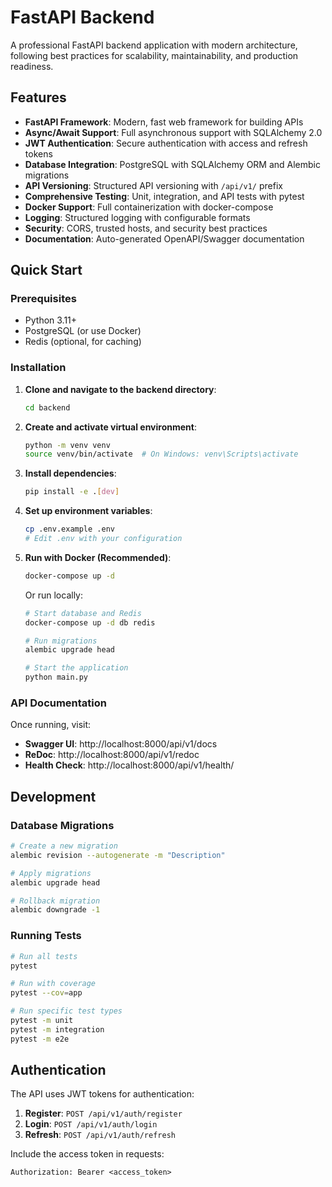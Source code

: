 # FastAPI Backend

A professional FastAPI backend application with modern architecture, following best practices for scalability, maintainability, and production readiness.

## Features

- **FastAPI Framework**: Modern, fast web framework for building APIs
- **Async/Await Support**: Full asynchronous support with SQLAlchemy 2.0
- **JWT Authentication**: Secure authentication with access and refresh tokens
- **Database Integration**: PostgreSQL with SQLAlchemy ORM and Alembic migrations
- **API Versioning**: Structured API versioning with `/api/v1/` prefix
- **Comprehensive Testing**: Unit, integration, and API tests with pytest
- **Docker Support**: Full containerization with docker-compose
- **Logging**: Structured logging with configurable formats
- **Security**: CORS, trusted hosts, and security best practices
- **Documentation**: Auto-generated OpenAPI/Swagger documentation

## Quick Start

### Prerequisites

- Python 3.11+
- PostgreSQL (or use Docker)
- Redis (optional, for caching)

### Installation

1. **Clone and navigate to the backend directory**:
   ```bash
   cd backend
   ```

2. **Create and activate virtual environment**:
   ```bash
   python -m venv venv
   source venv/bin/activate  # On Windows: venv\Scripts\activate
   ```

3. **Install dependencies**:
   ```bash
   pip install -e .[dev]
   ```

4. **Set up environment variables**:
   ```bash
   cp .env.example .env
   # Edit .env with your configuration
   ```

5. **Run with Docker (Recommended)**:
   ```bash
   docker-compose up -d
   ```

   Or run locally:
   ```bash
   # Start database and Redis
   docker-compose up -d db redis

   # Run migrations
   alembic upgrade head

   # Start the application
   python main.py
   ```

### API Documentation

Once running, visit:
- **Swagger UI**: http://localhost:8000/api/v1/docs
- **ReDoc**: http://localhost:8000/api/v1/redoc
- **Health Check**: http://localhost:8000/api/v1/health/

## Development

### Database Migrations

```bash
# Create a new migration
alembic revision --autogenerate -m "Description"

# Apply migrations
alembic upgrade head

# Rollback migration
alembic downgrade -1
```

### Running Tests

```bash
# Run all tests
pytest

# Run with coverage
pytest --cov=app

# Run specific test types
pytest -m unit
pytest -m integration
pytest -m e2e
```

## Authentication

The API uses JWT tokens for authentication:

1. **Register**: `POST /api/v1/auth/register`
2. **Login**: `POST /api/v1/auth/login`
3. **Refresh**: `POST /api/v1/auth/refresh`

Include the access token in requests:
```
Authorization: Bearer <access_token>
```